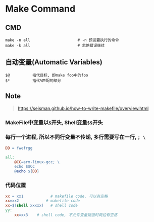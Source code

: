 Make Command
============

CMD
---

``` shell
make -n all                     # -n 预览要执行的命令
make -k all                     # 忽略错误继续
```

自动变量(Automatic Variables)
-------

    $@          指代目标, 即make foo中的foo
    $*          指代%匹配的部分

Note
----

> <https://seisman.github.io/how-to-write-makefile/overview.html>

### MakeFile中变量以`$`开头, Shell变量`$$`开头

### 每行一个进程, 所以不同行变量不传递, 多行需要写在一行, `; \`

``` Makefile
DD = fwefrgg

all:
    @CC=arm-linux-gcc; \
    echo $$CC
    @echo ${DD}
```

### 代码位置

``` Makefile
xx = xx1            # makefile code, 可以有空格
xx=xx2            # makefile code
xx=$(shell xxxxx)   # shell code
yy:
    xx=xx3    # shell code, 不允许变量赋值时两边有空格
```
